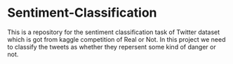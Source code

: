 # Sentiment-Classification
This is a repository for the sentiment classification task of Twitter dataset which is got from kaggle competition of Real or Not. In this project we need to classify the tweets as whether they repersent some kind of danger or not.
